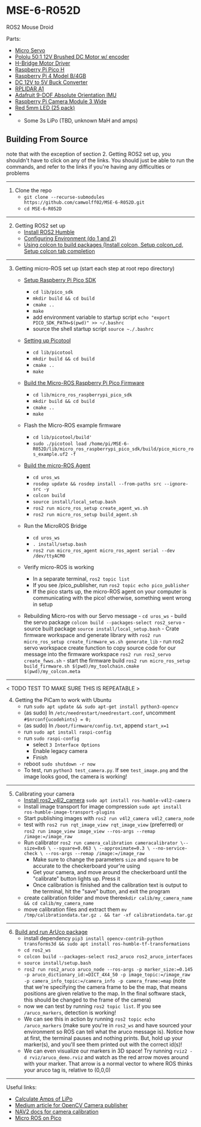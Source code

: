 # MSE-6-R052D
ROS2 Mouse Droid

Parts:
- [Micro Servo](https://www.pishop.us/product/micro-servo-sg92r/)
- [Pololu 50:1 12V Brushed DC Motor w/ encoder](https://www.pololu.com/product/4753)
- [H-Bridge Motor Driver](https://www.pishop.us/product/hw-095a-l298-stepper-motor-driver-module-dc-dual-h-bridge/)
- [Raspberry Pi Pico H](https://www.pishop.us/product/raspberry-pi-pico-h-pre-soldered-headers/)
- [Raspberry Pi 4 Model B/4GB](https://www.pishop.us/product/raspberry-pi-4-model-b-4gb/)
- [DC 12V to 5V Buck Converter](https://www.pishop.us/product/dc-dc-12v-to-3-3v-5v-12v-power-module-multi-output-voltage-conversion/)
- [RPLIDAR A1](https://www.adafruit.com/product/4010)
- [Adafruit 9-DOF Absolute Orientation IMU](https://www.pishop.us/product/adafruit-9-dof-absolute-orientation-imu-fusion-breakout-bno055/)
- [Raspberry Pi Camera Module 3 Wide](https://www.pishop.us/product/raspberry-pi-camera-module-3-wide/)
- [Red 5mm LED (25 pack)](https://www.pishop.us/product/super-bright-red-5mm-led-25-pack/)
- - Some 3s LiPo (TBD, unknown MaH and amps)






## Building From Source 
      
note that with the exception of section 2. Getting ROS2 set up, you shouldn't have to click on any of the links. You should just be able to run the commands, and refer to the links if you're having any difficulties or problems

--------------------------------------------------------------------------------------------------------------------------------------------
1. Clone the repo
      - `git clone --recurse-submodules https://github.com/camwolff02/MSE-6-R052D.git`
      - `cd MSE-6-R052D`
   
--------------------------------------------------------------------------------------------------------------------------------------------
2. Getting ROS2 set up
      - [Install ROS2 Humble](https://docs.ros.org/en/humble/Installation/Ubuntu-Install-Debians.html)
      - [Configuring Environment (do 1 and 2)](https://docs.ros.org/en/humble/Tutorials/Beginner-CLI-Tools/Configuring-ROS2-Environment.html)
      - [Using colcon to build packages (Install colcon, Setup colcon_cd, Setup colcon tab completion](https://docs.ros.org/en/humble/Tutorials/Beginner-Client-Libraries/Colcon-Tutorial.html#)

--------------------------------------------------------------------------------------------------------------------------------------------
3. Getting micro-ROS set up (start each step at root repo directory)
      - [Setup Raspberry Pi Pico SDK](https://github.com/raspberrypi/pico-sdk)
        - `cd lib/pico_sdk`
        - `mkdir build && cd build`
        - `cmake ..`
        - `make`
        - add environment variable to startup script `echo "export PICO_SDK_PATH=$(pwd)" >> ~/.bashrc`
        - source the shell startup script `source ~./.bashrc`

      - [Setting up Picotool](https://github.com/raspberrypi/picotool)
        - `cd lib/picotool`
        - `mkdir build && cd build`
        - `cmake ..`
        - `make`

      - [Build the Micro-ROS Raspberry Pi Pico Firmware](https://github.com/micro-ROS/micro_ros_raspberrypi_pico_sdk)
        - `cd lib/micro_ros_raspberrypi_pico_sdk`
        - `mkdir build && cd build`
        - `cmake ..`
        - `make`
      
      - Flash the Micro-ROS example firmware
        - `cd lib/picotool/build'` 
        - `sudo ./picotool load /home/pi/MSE-6-R052D/lib/micro_ros_raspberrypi_pico_sdk/build/pico_micro_ros_example.uf2 -f`
      
      - [Build the micro-ROS Agent](https://github.com/micro-ROS/micro_ros_setup/tree/humble#building)
        - `cd uros_ws`
        - `rosdep update && rosdep install --from-paths src --ignore-src -y`
        - `colcon build`
        - `source install/local_setup.bash`
        - `ros2 run micro_ros_setup create_agent_ws.sh`
        - `ros2 run micro_ros_setup build_agent.sh`

      - Run the MicroROS Bridge
        - `cd uros_ws`
        - `. install/setup.bash`
        - `ros2 run micro_ros_agent micro_ros_agent serial --dev /dev/ttyACM0`
   
      - Verify micro-ROS is working
        - In a separate terminal, `ros2 topic list`
        - If you see /pico_publisher, run `ros2 topic echo pico_publisher`
        - If the pico starts up, the micro-ROS agent on your computer is communicating with the pico! otherwise, something went wrong in setup

      - Rebuilding Micro-ros with our Servo message
            - `cd uros_ws`
            - build the servo package `colcon build --packages-select ros2_servo`
            - source built package `source install/local_setup.bash`
            - Crate firmware workspace and generate library with `ros2 run micro_ros_setup create_firmware_ws.sh generate_lib`
            - run ros2 servo workspace create function to copy source code for our message into the firmware workspace `ros2 run ros2_servo create_fwws.sh`
            - start the firmware build `ros2 run micro_ros_setup build_firmware.sh $(pwd)/my_toolchain.cmake $(pwd)/my_colcon.meta`
      

--------------------------------------------------------------------------------------------------------------------------------------------
< TODO TEST TO MAKE SURE THIS IS REPEATABLE >

4. Getting the PiCam to work with Ubuntu
      - run `sudo apt update && sudo apt-get install python3-opencv`
      - (as sudo) In `/etc/needrestart/needrestart.conf`, uncomment `#$nrconf{ucodehints} = 0;`
      - (as sudo) In `/boot/firmware/config.txt`, append `start_x=1`
      - run `sudo apt install raspi-config`
      - run `sudo raspi-config`
        - select `3 Interface Options`
        - Enable legacy camera
        - Finish
      - reboot `sudo shutdown -r now`
      - To test, run `python3 test_camera.py`. If see `test_image.png` and the image looks good, the camera is working!

--------------------------------------------------------------------------------------------------------------------------------------------
5. Calibrating your camera
      - [Install ros2_v4l2_camera](https://github.com/tier4/ros2_v4l2_camera) `sudo apt install ros-humble-v4l2-camera`
      - Install image transport for image compression `sudo apt install ros-humble-image-transport-plugins`
      - Start publishing images with `ros2 run v4l2_camera v4l2_camera_node`
      - test with `ros2 run rqt_image_view rqt_image_view` (preferred) or `ros2 run image_view image_view --ros-args --remap /image:=/image_raw`
      - Run calibrator `ros2 run camera_calibration cameracalibrator \--size=8x6 \ --square=0.063 \ --approximate=0.3 \ --no-service-check \ --ros-args --remap /image:=/image_raw`
        - Make sure to change the parameters `size` and `square` to be accurate to the checkerboard your're using
        - Get your camera, and move around the checkerboard until the "calibrate" button lights up. Press it
        - Once calibration is finished and the calibration text is output to the terminal, hit the "save" button, and exit the program 
      - create calibration folder and move there`mkdir calib/my_camera_name && cd calib/my_camera_name`
      - move calibration files and extract them `mv /tmp/calibrationdata.tar.gz . && tar -xf calibrationdata.tar.gz`
   
--------------------------------------------------------------------------------------------------------------------------------------------
6. [Build and run ArUco package](https://github.com/JMU-ROBOTICS-VIVA/ros2_aruco/tree/opencv_4.7)
      - install dependency `pip3 install opencv-contrib-python transforms3d && sudo apt install ros-humble-tf-transformations`
      - `cd ros2_ws`
      - `colcon build --packages-select ros2_aruco ros2_aruco_interfaces`
      - `source install/setup.bash`
      - `ros2 run ros2_aruco aruco_node --ros-args -p marker_size:=0.145 -p aruco_dictionary_id:=DICT_4X4_50 -p image_topic:=/image_raw -p camera_info_topic:=/camera_info -p camera_frame:=map` (note that we're specifying the camera frame to be the map, that means positions are given relative to the map. In the final software stack, this should be changed to the frame of the camera) 
      - now we can test by running `ros2 topic list`. If you see `/aruco_markers`, detection is working!
      - We can see this in action by running `ros2 topic echo /aruco_markers` (make sure you're in `ros2_ws` and have sourced your environment so ROS can tell what the aruco message is). Notice how at first, the terminal pauses and nothing prints. But, hold up your marker(s), and you'll see them printed out with the correct id(s)!
      - We can even visualize our markers in 3D space! Try running `rviz2 -d rviz/aruco_demo.rviz` and watch as the red arrow moves around with your marker. That arrow is a normal vector to where ROS thinks your aruco tag is, relative to (0,0,0)
--------------------------------------------------------------------------------------------------------------------------------------------


Useful links:
- [Calculate Amps of LiPo](https://www.rogershobbycenter.com/lipoguide/)
- [Medium article for OpenCV Camera publisher](https://jeffzzq.medium.com/ros2-image-pipeline-tutorial-3b18903e7329)
- [NAV2 docs for camera calibration](https://navigation.ros.org/tutorials/docs/camera_calibration.html)
- [Micro ROS on Pico](https://www.youtube.com/playlist?list=PLspDyukWAtRU6CExohVFg07T98ssxdqy1)

